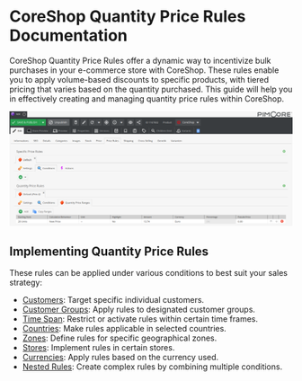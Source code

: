 # CoreShop Quantity Price Rules Documentation

CoreShop Quantity Price Rules offer a dynamic way to incentivize bulk purchases in your e-commerce store with CoreShop. These rules enable you to apply volume-based discounts to specific products, with tiered pricing that varies based on the quantity purchased. This guide will help you in effectively creating and managing quantity price rules within CoreShop.

![Quantity Price Rules](img/quantity-price-rules.png)

## Implementing Quantity Price Rules

These rules can be applied under various conditions to best suit your sales strategy:

- [Customers](./07_Conditions.md#customers): Target specific individual customers.
- [Customer Groups](./07_Conditions.md#customer-groups): Apply rules to designated customer groups.
- [Time Span](./07_Conditions.md#time-span): Restrict or activate rules within certain time frames.
- [Countries](./07_Conditions.md#countries): Make rules applicable in selected countries.
- [Zones](./07_Conditions.md#zones): Define rules for specific geographical zones.
- [Stores](./07_Conditions.md#stores): Implement rules in certain stores.
- [Currencies](./07_Conditions.md#currencies): Apply rules based on the currency used.
- [Nested Rules](./07_Conditions.md#nested-rules): Create complex rules by combining multiple conditions.


